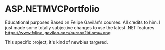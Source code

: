 # ASP.NETMVCPortfolio
Educational purposes  Based on Felipe Gavilán's courses. All credits to him. I just made some totally subjective changes to use the latest .NET features https://www.felipe-gavilan.com/cursos?idioma=eng

This specific project, it's kind of newbies targered.
